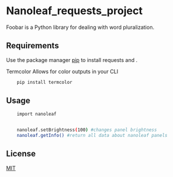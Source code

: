 # Nanoleaf_requests_project

Foobar is a Python library for dealing with word pluralization.

## Requirements

Use the package manager [pip](https://pip.pypa.io/en/stable/) to install requests and .

Termcolor Allows for color outputs in your CLI

```bash
    pip install termcolor
```

## Usage

```bash
    import nanoleaf


    nanoleaf.setBrightness(100) #changes panel brightness
    nanoleaf.getInfo() #return all data about nanoleaf panels

```



## License
[MIT](https://choosealicense.com/licenses/mit/)
